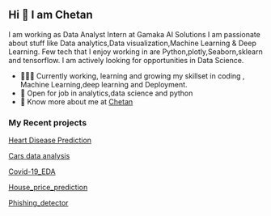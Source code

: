 ## Hi 👋 I am Chetan 
I am working as  Data Analyst Intern at Gamaka AI Solutions
I am passionate about stuff like Data analytics,Data visualization,Machine Learning & Deep Learning. 
Few tech that I enjoy working in are Python,plotly,Seaborn,sklearn and tensorflow. I am actively looking for opportunities in Data Science.

- 👨🏽‍💻 Currently working, learning and growing my skillset in coding , Machine Learning,deep learning and Deployment.
- 🤝 Open for job in  analytics,data science and python
- 👨 Know more about me at [Chetan](https://drive.google.com/file/d/1_78jYMDxXjHapEYsTJveEQYKaHfsFKin/view?usp=sharing) 

### My Recent projects 

[Heart Disease Prediction](https://github.com/Chetan265/heart_disease_predition)

[Cars data analysis](https://github.com/Chetan265/Cars_data_analysis)

[Covid-19_EDA](https://github.com/Chetan265/covid_19-EDA)

[House_price_prediction](https://github.com/Chetan265/house_price_predict)

[Phishing_detector](https://github.com/Chetan265/phishing-detector)
